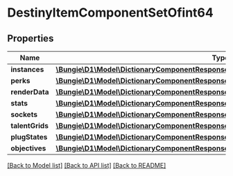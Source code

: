 # DestinyItemComponentSetOfint64

## Properties
Name | Type | Description | Notes
------------ | ------------- | ------------- | -------------
**instances** | [**\Bungie\D1\Model\DictionaryComponentResponseOfint64AndDestinyItemInstanceComponent**](DictionaryComponentResponseOfint64AndDestinyItemInstanceComponent.md) |  | [optional] 
**perks** | [**\Bungie\D1\Model\DictionaryComponentResponseOfint64AndDestinyItemPerksComponent**](DictionaryComponentResponseOfint64AndDestinyItemPerksComponent.md) |  | [optional] 
**renderData** | [**\Bungie\D1\Model\DictionaryComponentResponseOfint64AndDestinyItemRenderComponent**](DictionaryComponentResponseOfint64AndDestinyItemRenderComponent.md) |  | [optional] 
**stats** | [**\Bungie\D1\Model\DictionaryComponentResponseOfint64AndDestinyItemStatsComponent**](DictionaryComponentResponseOfint64AndDestinyItemStatsComponent.md) |  | [optional] 
**sockets** | [**\Bungie\D1\Model\DictionaryComponentResponseOfint64AndDestinyItemSocketsComponent**](DictionaryComponentResponseOfint64AndDestinyItemSocketsComponent.md) |  | [optional] 
**talentGrids** | [**\Bungie\D1\Model\DictionaryComponentResponseOfint64AndDestinyItemTalentGridComponent**](DictionaryComponentResponseOfint64AndDestinyItemTalentGridComponent.md) |  | [optional] 
**plugStates** | [**\Bungie\D1\Model\DictionaryComponentResponseOfuint32AndDestinyItemPlugComponent**](DictionaryComponentResponseOfuint32AndDestinyItemPlugComponent.md) |  | [optional] 
**objectives** | [**\Bungie\D1\Model\DictionaryComponentResponseOfint64AndDestinyItemObjectivesComponent**](DictionaryComponentResponseOfint64AndDestinyItemObjectivesComponent.md) |  | [optional] 

[[Back to Model list]](../README.md#documentation-for-models) [[Back to API list]](../README.md#documentation-for-api-endpoints) [[Back to README]](../README.md)


